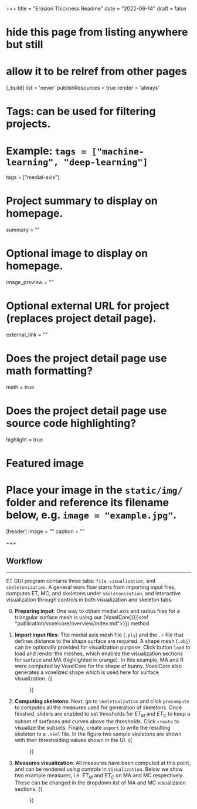 +++
title = "Erosion Thickness Readme"
date = "2022-06-14"
draft = false

# hide this page from listing anywhere but still
# allow it to be relref from other pages
[_build]
  list = 'never'
  publishResources = true
  render = 'always'

# Tags: can be used for filtering projects.
# Example: `tags = ["machine-learning", "deep-learning"]`
tags = ["medial-axis"]

# Project summary to display on homepage.
summary = ""

# Optional image to display on homepage.
image_preview = ""

# Optional external URL for project (replaces project detail page).
external_link = ""

# Does the project detail page use math formatting?
math = true

# Does the project detail page use source code highlighting?
highlight = true

# Featured image
# Place your image in the `static/img/` folder and reference its filename below, e.g. `image = "example.jpg"`.
[header]
image = ""
caption = ""

+++
## Workflow
************************

ET GUI program contains three tabs: `file`, `visualization`, and `skeletonization`. A general work flow starts from importing input files, computes ET, MC, and skeletons under `skeletonization`, and interactive visualization through controls in both visualization and skeleton tabs.


0. **Preparing input**: One way to obtain medial axis and radius files for a triangular surface mesh is using our [VoxelCore]({{<ref "publication/voxelcore/overview/index.md">}}) method


1. **Import input files**: The medial axis mesh file (`.ply`) and the `.r` file that defines distance to the shape surface are required. A shape mesh (`.obj`) can be optionally provided for visualization purpose. Click button `load` to load and render the meshes, which enables the visualization sections for surface and MA (highlighted in orange). In this example, MA and R were computed by VoxelCore for the shape of bunny. VoxelCore also generates a voxelized shape which is used here for surface visualization. 
{{<figure alt="input_MA_and_R" src="/img/et-MA-R.png" title="Providing input files to ET program. MA colored by radius field is visualized.">}}

2. **Computing skeletons**: Next, go to `Skeletonization` and click `precompute` to computes all the measures used for generation of skeletons. Once finished, sliders are enabled to set thresholds for $ET_M$ and $ET_C$ to keep a subset of surfaces and curves above the thresholds. Click `create` to visualize the subsets. Finally, create `export` to write the resulting skeleton to a `.skel` file. In the figure two sample skeletons are shown with their thresholding values shown in the UI.
{{<figure alt="sample_skels" src="/img/et-sample-skels.png" title="Two sample skeletons and their corresponding thresholds.">}}

1. **Measures visualization**: All measures have been computed at this point, and can be rendered using controls in `Visualization`. Below we show two example measures, i.e. $ET_M$ and $ET_C$ on MA and MC respectively. These can be changed in the dropdown list of MA and MC visualizaion sections.
{{<figure alt="sample_measures" src="/img/et-sample-measures.png" title="MA and MC are colored by $ET_M$ and $ET_C$ respectively.">}}